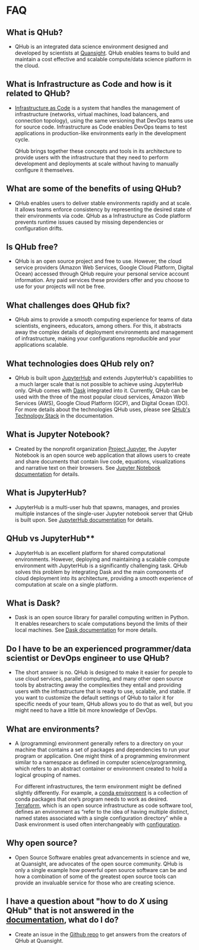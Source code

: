 # FAQ

## What is QHub?

  + QHub is an integrated data science environment designed and developed by scientists at [Quansight](https://www.quansight.com/). QHub enables teams to build and maintain a cost effective and scalable compute/data science platform in the cloud.

## What is Infrastructure as Code and how is it related to QHub?
  
  + [Infrastructure as Code](https://en.wikipedia.org/wiki/Infrastructure_as_code#:~:text=Infrastructure%20as%20code%20(IaC)%20is,configuration%20or%20interactive%20configuration%20tools.) is a system that handles the management of infrastructure (networks, virtual machines, load balancers, and connection topology), using the same versioning that DevOps teams use for source code. Infrastructure as Code enables DevOps teams to test applications in production-like environments early in the development cycle.
  
    QHub brings together these concepts and tools in its architecture to provide users with the infrastructure that they need to perform development and deployments at scale without having to manually configure it themselves.

## What are some of the benefits of using QHub?

  + QHub enables users to deliver stable environments rapidly and at scale. It allows teams enforce consistency by representing the desired state of their environments via code. QHub as a Infrastructure as Code platform prevents runtime issues caused by missing dependencies or configuration drifts.

## Is QHub free?

  + QHub is an open source project and free to use. However, the cloud service providers (Amazon Web Services, Google Cloud Platform, Digital Ocean) accessed through QHub require your personal service account information. Any paid services these providers offer and you choose to use for your projects will not be free.

## What challenges does QHub fix?

  + QHub aims to provide a smooth computing experience for teams of data scientists, engineers, educators, among others. For this, it abstracts away the complex details of deployment environments and management of infrastructure, making your configurations reproducible and your applications scalable.

## What technologies does QHub rely on?

  + QHub is built upon [JupyterHub](https://jupyterhub.readthedocs.io/en/stable/) and extends JupyterHub's capabilities to a much larger scale that is not possible to achieve using JupyterHub only. QHub comes with [Dask](https://dask.org/) integrated into it. Currently, QHub can be used with the three of the most popular cloud services, Amazon Web Services (AWS), Google Cloud Platform (GCP), and Digital Ocean (DO). For more details about the technologies QHub uses, please see [QHub's Technology Stack](https://qhub.readthedocs.io/en/latest/index.html) in the documentation.

## What is Jupyter Notebook?

  + Created by the nonprofit organization [Project Jupyter](https://jupyter.org/), the Jupyter Notebook is an open source web application that allows users to create and share documents that contain live code, equations, visualizations and narrative text on their browsers. See [Jupyter Notebook documentation](https://jupyter-notebook.readthedocs.io/en/stable/) for details.

## What is JupyterHub?

  + JupyterHub is a multi-user hub that spawns, manages, and proxies multiple instances of the single-user Jupyter notebook server that QHub is built upon. See [JupyterHub documentation](https://jupyterhub.readthedocs.io/en/stable/) for details.

## QHub vs JupyterHub**

  + JupyterHub is an excellent platform for shared computational environments. However, deploying and maintaining a scalable compute environment with JupyterHub is a significantly challenging task. QHub solves this problem by integrating Dask and the main components of cloud deployment into its architecture, providing a smooth experience of computation at scale on a single platform.

## What is Dask?

  + Dask is an open source library for parallel computing written in Python. It enables researchers to scale computations beyond the limits of their local machines. See [Dask documentation](https://docs.dask.org/en/latest/) for more details.

## Do I have to be an experienced programmer/data scientist or DevOps engineer to use QHub?

  + The short answer is no. QHub is designed to make it easier for people to use cloud services, parallel computing, and many other open source tools by abstracting away the complexities they entail and providing users with the infrastructure that is ready to use, scalable, and stable. If you want to customize the default settings of QHub to tailor it for specific needs of your team, QHub allows you to do that as well, but you might need to have a little bit more knowledge of DevOps.

## What are environments?

  + A (programming) environment generally refers to a directory on your machine that contains a set of packages and dependencies to run your program or application. One might think of a programming environment similar to a namespace as defined in computer science/programming, which refers to an abstract container or environment created to hold a logical grouping of names.
  
    For different infrastructures, the term environment might be defined slightly differently. For example, a [conda environment](https://docs.conda.io/projects/conda/en/latest/user-guide/concepts/environments.html) is a collection of conda packages that one’s program needs to work as desired. [Terraform](https://www.terraform.io/), which is an open source infrastructure as code software tool, defines an environment as “refer to the idea of having multiple distinct, named states associated with a single configuration directory” while a Dask environment is used often interchangeably with [configuration](https://docs.dask.org/en/latest/configuration.html).

## Why open source?

  + Open Source Software enables great advancements in science and we, at Quansight, are advocates of the open source community. QHub is only a single example how powerful open source software can be and how a combination of some of the greatest open source tools can provide an invaluable service for those who are creating science.

## I have a question about "how to do *X* using QHub" that is not answered in the [documentation](https://qhub.readthedocs.io/en/latest/index.html), what do I do?

  + Create an issue in the [Github repo](https://github.com/Quansight/qhub) to get answers from the creators of QHub at Quansight.
